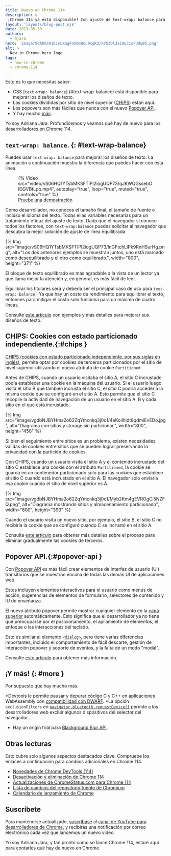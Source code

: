 ```yaml
---
title: Nuevo en Chrome 114
description: >
 ¡Chrome 114 ya está disponible! Con ajuste de text-wrap: balance para mejorar los diseños de texto, las cookies que tienen un estado particionado independiente están aquí, la nueva API Popover hace que los popovers sean más fáciles que nunca y hay mucho más.
layout: 'layouts/blog-post.njk'
date: 2023-05-30
authors:
  - ajara
hero: 'image/SeARmcA1EicLXagFnVOe0ou9cqK2/kYS3DlJai8qJioFUduBI.png'
alt: >
  New in Chrome hero logo
tags:
  - new-in-chrome
  - chrome-114
---
```


Esto es lo que necesitas saber:

* CSS [`text-wrap: balance`] (#text-wrap-balance) está disponible para mejorar los diseños de texto.
* Las cookies divididas por sitio de nivel superior ([CHIPS](#chips)) están aquí.
* Los popovers son más fáciles que nunca con el nuevo [Popover API](#popover-api).
* Y hay mucho [más](#more).

Yo soy Adriana Jara. Profundicemos y veamos qué hay de nuevo para los desarrolladores en Chrome 114.
## `text-wrap: balance`. {: #text-wrap-balance}
Puedes usar `text-wrap: balance` para mejorar los diseños de texto. La animación a continuación muestra la diferencia que puedes hacer con esta línea.

<figure>
{% Video
    src="video/vS06HQ1YTsbMKSFTIPl2iogUQP73/qJKWQGssebOIDGVBtLpo.mp4",
    autoplay="true",
    loop="true",
    muted="true",
    controls="true"
  %}

  <figcaption>
    <a href="https://codepen.io/web-dot-dev/pen/KKxjpQm">
      Pruebe una demostración
    </a>
  </figcaption>
</figure>

Como desarrollador, no conoces el tamaño final, el tamaño de fuente o incluso el idioma del texto. Todas ellas variables necesarias para un tratamiento eficaz del ajuste de texto. Dado que el navegador sí conoce todos los factores, con `text-wrap:balance` puedes solicitar al navegador que descubra la mejor solución de ajuste de línea equilibrada

{% Img src="image/vS06HQ1YTsbMKSFTIPl2iogUQP73/lnGFtchLIPk9RnHSurHg.png", alt="Los dos anteriores ejemplos se muestran juntos, uno está marcado como desequilibrado y el otro como equilibrado.", width="800", height="371" %}

El bloque de texto equilibrado es más agradable a la vista de un lector ya que  llama mejor la atención y, en general, es más fácil de leer.

Equilibrar los titulares será y debería ser el principal caso de uso para `text-wrap: balance` . Ya que hay un costo de rendimiento para equilibrar el texto, entonces para mitigar el costo solo funciona para un máximo de cuatro líneas.

Consulte [este artículo](/blog/css-text-wrap-balance/) con ejemplos y más detalles para mejorar sus diseños de texto.

## CHIPS: Cookies con estado particionado independiente.{:#chips }

[CHIPS (cookies con estado particionado independiente, por sus siglas en inglés)](/docs/privacy-sandbox/chips/), permite optar por cookies de terceros particionados por el sitio de nivel superior utilizando el nuevo atributo de cookie `Partitioned`.

Antes de CHIPS, cuando un usuario visitaba el sitio A, el sitio C incrustado podía establecer una cookie en la máquina del usuario. Si el usuario luego visita el sitio B que también incrusta el sitio C, el sitio C podría acceder a la misma cookie que se configuró en el sitio A. Esto permite que el sitio C recopile la actividad de navegación de un usuario en el sitio A, B y cada sitio en el que está incrustado.

{% Img src="image/vgdbNJBYHma2o62ZqYmcnkq3j0o1/4eKoilhldt8qdmiEvEDo.jpg", alt="Diagrama con sitios y storage sin particionar.", width="800", height="450" %}

Si bien el seguimiento entre sitios es un problema, existen necesidades válidas de cookies entre sitios que se pueden lograr preservando la privacidad con la partición de cookies.

Con CHIPS, cuando un usuario visita el sitio A y el contenido incrustado del sitio C establece una cookie con el atributo `Partitioned`, la cookie se guarda en un contenedor particionado solo para las cookies que establece el sitio C cuando está incrustado en el sitio A. El navegador solo enviaría esa cookie cuando el sitio de nivel superior es A.

{% Img src="image/vgdbNJBYHma2o62ZqYmcnkq3j0o1/Myb2Km4gEVROgCi5NZFQ.png", alt="Diagrama mostrando sitios y almacenamiento particionado", width="800", height="393" %}

Cuando el usuario visita un nuevo sitio, por ejemplo, el sitio B, el sitio C no recibiría la cookie que se configuró cuando C se incrustó en el sitio A.

Consulta [este artículo](/docs/privacy-sandbox/third-party-cookie-phase-out/) para obtener más detalles sobre el proceso para eliminar gradualmente las cookies de terceros.

## Popover API.{:#popover-api }

Con [Popover API](https://developer.mozilla.org/docs/Web/API/Popover_API) es más fácil crear elementos de interfaz de usuario (UI) transitorios que se muestran encima de todas las demás UI de aplicaciones web.

Estos incluyen elementos interactivos para el usuario como menús de acción, sugerencias de elementos de formulario, selectores de contenido y IU de enseñanza.

El nuevo atributo popover permite mostrar cualquier elemento en la [capa superior](/blog/top-layer-devtools/) automáticamente. Esto significa que el desarrollador ya no tiene que preocuparse por el posicionamiento, el apilamiento de elementos, el enfoque o las interacciones del teclado.

Esto es similar al elemento [`<dialog>`](https://developer.mozilla.org/docs/Web/HTML/Element/dialog), pero tiene varias diferencias importantes, incluido el comportamiento de fácil descarte, gestión de interacción popover y soporte de eventos, y la falta de un modo "modal".

Consulte [este artículo](/blog/introducing-popover-api) para obtener más información.

## ¡Y más! {: #more }

Por supuesto que hay mucho más.

*Devtools le permite pausar y depurar código C y C++ en aplicaciones WebAssembly con [compatibilidad con DWARF](/blog/new-in-devtools-114/#wasm).
*La opción `exclusionFilters` en [`navigator.bluetooth.requestDevice()`](https://developer.mozilla.org/docs/Web/API/Bluetooth/requestDevice) permite a los desarrolladores web excluir algunos dispositivos del selector del navegador..
* Hay un origin trial  para [Blackground Blur API](/origintrials/#/view_trial/2228155915641552897).

## Otras lecturas

Esto cubre solo algunos aspectos destacados clave. Compruebe los enlaces a continuación para
cambios adicionales en Chrome 114.

* [Novedades de Chrome DevTools (114)](/blog/new-in-devtools-114/)
* [Desactivación y eliminación de Chrome 114](/blog/deps-rems-114/)
* [Actualizaciones de ChromeStatus.com para Chrome 114](https://chromestatus.com/features#milestone%3D114)
* [Lista de cambios del repositorio fuente de Chromium](https://chromium.googlesource.com/chromium/src/+log/113.0.5672.177..114.0.5735.53)
* [Calendario de lanzamiento de Chrome](https://chromiumdash.appspot.com/schedule)

## Suscríbete

Para mantenerse actualizado, [suscríbase](https://goo.gl/6FP1a5) al
[canal de YouTube para desarrolladores de Chrome](https://www.youtube.com/user/ChromeDevelopers/),
y recibirás una notificación por correo electrónico cada vez que lancemos un nuevo video.

Yo soy Adriana Jara, y tan pronto como se lance Chrome 114, estaré aquí para
contarles qué hay de nuevo en Chrome.